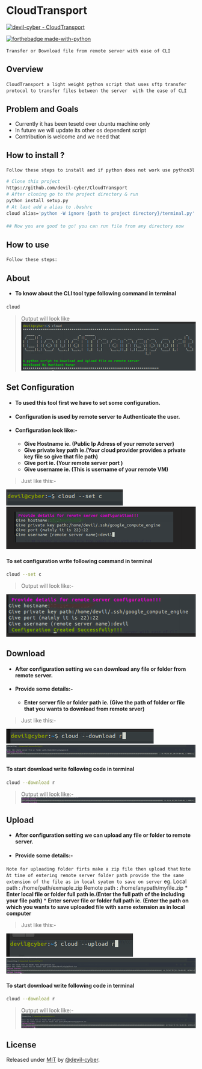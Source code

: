 # CloudTransport
[![devil-cyber - CloudTransport](https://img.shields.io/static/v1?label=devil-cyber&message=CloudTransport&color=blue&logo=github)](https://github.com/devil-cyber/CloudTransport)

[![forthebadge made-with-python](http://ForTheBadge.com/images/badges/made-with-python.svg)](https://www.python.org/)

`Transfer or Download file from remote server with ease of CLI`
## Overview
`CloudTransport a light weight python script that uses sftp transfer protocol to transfer files between the server 
with the ease of CLI`

## Problem and Goals
- Currently it has been tesetd over ubuntu machine only
- In future we will update its other os dependent script
- Contribution is welcome and we need that

## How to install ?
`Follow these steps to install and if python does not work use python3l`
```sh
# Clone this project
https://github.com/devil-cyber/CloudTransport
# After cloning go to the project directory & run
python install setup.py
# At last add a alias to .bashrc 
cloud alias='python -W ignore {path to project directory}/terminal.py'

## Now you are good to go! you can run file from any directory now
```


## How to use
`Follow these steps:`
## About
- #### To know about the CLI tool type following command in terminal
```sh
cloud
```
> Output will look like
![About](https://github.com/devil-cyber/asset/raw/main/about.png)

## Set Configuration
- #### To used this tool first we have to set some configuration.
- #### Configuration is used by remote server to Authenticate the user.
- #### Configuration look like:-
    * **Give Hostname  ie. (Public Ip Adress of your remote server)**
    * **Give private key path ie.(Your cloud provider provides a private key file so give that file path)**
    * **Give port ie. (Your remote server port )**
    * **Give username ie. (This is username of your remote VM)**
> Just like this:-

![config](https://github.com/devil-cyber/asset/raw/main/set_config1.png)
![config](https://github.com/devil-cyber/asset/raw/main/newc.png)
#### To set configuration write following command in terminal
```sh
cloud --set c
```
> Output will look like:-

![config](https://github.com/devil-cyber/asset/raw/main/nec.png)

## Download
- #### After configuration setting we can download any file or folder from remote server.
- #### Provide some details:-
    * **Enter server file or folder path  ie. (Give the path of folder or file that you wants to download from remote srver)**
> Just like this:-

![download](https://github.com/devil-cyber/asset/raw/main/download1.png)
![download2](https://github.com/devil-cyber/asset/raw/main/download2.png)
#### To start download write following code in terminal
```sh
cloud --download r
```
> Output will look like:-
![download3](https://github.com/devil-cyber/asset/raw/main/download3.png)


## Upload
- #### After configuration setting we can upload any file or folder to remote server.
- #### Provide some details:-
`Note for uploading folder firts make a zip file then upload that` 
`Note At time of entering remote server folder path provide the the same extension of the file as in local syatem to save on server` 
eg. Local path : /home/path/exmaple.zip
    Remote path : /home/anypath/myfile.zip
    * **Enter local file or folder full path ie.(Enter the full path of the including your file path)**
    *  **Enter server file or folder full path ie. (Enter the path on which you wants to save uploaded file with same extension as in local computer**
> Just like this:-

![download](https://github.com/devil-cyber/asset/raw/main/upload1.png)
![download2](https://github.com/devil-cyber/asset/raw/main/upload3.png)
#### To start download write following code in terminal
```sh
cloud --download r
```
> Output will look like:-
![download3](https://github.com/devil-cyber/asset/raw/main/upload3.png)



## License

Released under [MIT](/LICENSE) by [@devil-cyber](https://github.com/devil-cyber).


